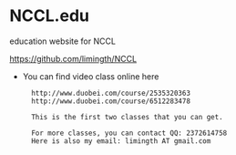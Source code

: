 NCCL.edu
========

education website for NCCL

<https://github.com/limingth/NCCL>

* You can find video class online here  
        
        http://www.duobei.com/course/2535320363
        http://www.duobei.com/course/6512283478
        
        This is the first two classes that you can get.
      
        For more classes, you can contact QQ: 2372614758
        Here is also my email: limingth AT gmail.com
